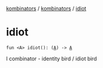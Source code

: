 [kombinators](../index.md) / [kombinators](index.md) / [idiot](./idiot.md)

# idiot

`fun <A> idiot(): (`[`A`](idiot.md#A)`) -> `[`A`](idiot.md#A)

I combinator - identity bird / idiot bird

